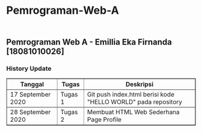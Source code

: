 <h1>Pemrograman-Web-A</h1>
<h2><br>Pemrograman Web A - Emillia Eka Firnanda [18081010026]</h2>

<h3>History Update</h3>

<table border="1px">
<tr>
    <th>Tanggal</th>
    <th>Tugas</th>
    <th>Deskripsi</th>
</tr>
  <tr>
    <td>17 September 2020</td>
    <td>Tugas 1</td>
    <td>Git push index.html berisi kode "HELLO WORLD" pada repository</td>
  </tr>
  <tr>
    <td>28 September 2020</td>
    <td>Tugas 2</td>
    <td>Membuat HTML Web Sederhana Page Profile</td>
  </tr>
</table>

